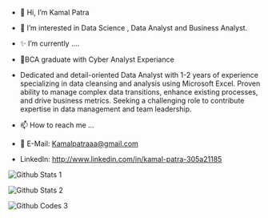- 👋 Hi, I’m Kamal Patra
- 👀 I’m interested in Data Science , Data Analyst and Business Analyst.
- ✨ I’m currently ....
- 💞️BCA graduate with Cyber Analyst Experiance
- Dedicated and detail-oriented Data Analyst with 1-2 years of experience specializing in data cleansing and
analysis using Microsoft Excel. Proven ability to manage complex data transitions, enhance existing
processes, and drive business metrics. Seeking a challenging role to contribute expertise in data
management and team leadership.

- 📫 How to reach me ...
- 📧 E-Mail: Kamalpatraaa@gmail.com
- LinkedIn: http://www.linkedin.com/in/kamal-patra-305a21185
<!---
kamalpatra122 is a ✨ special ✨ repository because its `README.md` (this file) appears on your GitHub profile.
You can click the Preview link to take a look at your changes.
--->
![Github Stats 1](https://github-readme-streak-stats.herokuapp.com/?user=kamalpatra122)  

![Github Stats 2](https://github-readme-stats.vercel.app/api?username=kamalpatra122)

![Github Codes 3](https://github-readme-stats.vercel.app/api/top-langs/?username=kamalpatra122)
